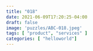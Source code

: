 ```yaml
---
title: "018"
date: 2021-06-09T17:20:25-04:00
draft: false
image: 'puzzles/ABC-018.jpeg'
tags: [ "product", "services" ]
categories: [ "helloworld"]
---
```


